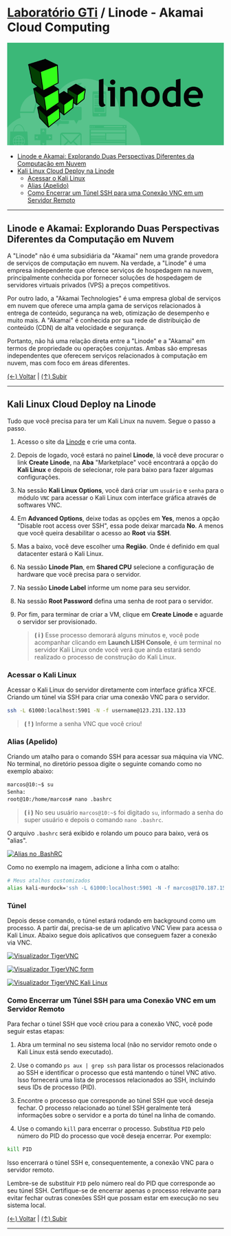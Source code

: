 # [Laboratório GTi](https://github.com/systemboys/GTi_Laboratory#laborat%C3%B3rio-gti "Laboratório GTi") / Linode - Akamai Cloud Computing

[![Linode - Akamai Cloud Computing](./images/linode.png "Linode - Akamai Cloud Computing")](http://link.com "Linode - Akamai Cloud Computing")

- [Linode e Akamai: Explorando Duas Perspectivas Diferentes da Computação em Nuvem](#linode-e-akamai-explorando-duas-perspectivas-diferentes-da-computa%C3%A7%C3%A3o-em-nuvem "Linode e Akamai: Explorando Duas Perspectivas Diferentes da Computação em Nuvem")
- [Kali Linux Cloud Deploy na Linode](#kali-linux-cloud-deploy-na-linode "Kali Linux Cloud Deploy na Linode")
   - [Acessar o Kali Linux](#acessar-o-kali-linux "Acessar o Kali Linux")
   - [Alias (Apelido)](#alias-apelido "Alias (Apelido)")
   - [Como Encerrar um Túnel SSH para uma Conexão VNC em um Servidor Remoto](#como-encerrar-um-t%C3%BAnel-ssh-para-uma-conex%C3%A3o-vnc-em-um-servidor-remoto "Como Encerrar um Túnel SSH para uma Conexão VNC em um Servidor Remoto")

---

## Linode e Akamai: Explorando Duas Perspectivas Diferentes da Computação em Nuvem

A "Linode" não é uma subsidiária da "Akamai" nem uma grande provedora de serviços de computação em nuvem. Na verdade, a "Linode" é uma empresa independente que oferece serviços de hospedagem na nuvem, principalmente conhecida por fornecer soluções de hospedagem de servidores virtuais privados (VPS) a preços competitivos.

Por outro lado, a "Akamai Technologies" é uma empresa global de serviços em nuvem que oferece uma ampla gama de serviços relacionados à entrega de conteúdo, segurança na web, otimização de desempenho e muito mais. A "Akamai" é conhecida por sua rede de distribuição de conteúdo (CDN) de alta velocidade e segurança.

Portanto, não há uma relação direta entre a "Linode" e a "Akamai" em termos de propriedade ou operações conjuntas. Ambas são empresas independentes que oferecem serviços relacionados à computação em nuvem, mas com foco em áreas diferentes.

[(&larr;) Voltar](https://github.com/systemboys/GTi_Laboratory#laborat%C3%B3rio-gti "Voltar ao Sumário") | 
[(&uarr;) Subir](#laborat%C3%B3rio-gti--linode---akamai-cloud-computing "Subir para o topo")

---

## Kali Linux Cloud Deploy na Linode

Tudo que você precisa para ter um Kali Linux na nuvem. Segue o passo a passo.

1. Acesso o site da [Linode](https://linode.com "Acesse o Linode.com") e crie uma conta.

2. Depois de logado, você estará no painel **Linode**, lá você deve procurar o link **Create Linode**, na **Aba** "Marketplace" você encontrará a opção do **Kali Linux** e depois de selecionar, role para baixo para fazer algumas configurações.

3. Na sessão **Kali Linux Options**, você dará criar um `usuário` e `senha` para o módulo `VNC` para acessar o Kali Linux com interface gráfica através de softwares VNC.

4. Em **Advanced Options**, deixe todas as opções em **Yes**, menos a opção "Disable root access over SSH", essa pode deixar marcada **No**. A menos que você queira desabilitar o acesso ao **Root** via **SSH**.

5. Mas a baixo, você deve escolher uma **Região**. Onde é definido em qual datacenter estará o Kali Linux.

6. Na sessão **Linode Plan**, em **Shared CPU** selecione a configuração de hardware que você precisa para o servidor.

7. Na sessão **Linode Label** informe um nome para seu servidor.

8. Na sessão **Root Password** defina uma senha de root para o servidor.

9. Por fim, para terminar de criar a VM, clique em **Create Linode** e aguarde o servidor ser provisionado.

   >  **( i )** Esse processo demorará alguns minutos e, você pode acompanhar clicando em **Launch LISH Console**, é um terminal no servidor Kali Linux onde você verá que ainda estará sendo realizado o processo de construção do Kali Linux.

### Acessar o Kali Linux

Acessar o Kali Linux do servidor diretamente com interface gráfica XFCE. Criando um túnel via SSH para criar uma conexão VNC para o servidor.

```bash
ssh -L 61000:localhost:5901 -N -f username@123.231.132.133
```

> **( ! )** Informe a senha VNC que você criou!

### Alias (Apelido)

Criando um atalho para o comando SSH para acessar sua máquina via VNC.
No terminal, no diretório pessoa digite o seguinte comando como no exemplo abaixo:

```bash
marcos@10:~$ su
Senha: 
root@10:/home/marcos# nano .bashrc
```

> **( i )** No seu usuário `marcos@10:~$` foi digitado `su`, informado a senha do super usuário e depois o comando `nano .bashrc`.

O arquivo `.bashrc` será exibido e rolando um pouco para baixo, verá os "alias".

[![Alias no .BashRC](https://github.com/systemboys/GTi_Laboratory/blob/main/Computa%C3%A7%C3%A3o%20em%20Nuvens/Linode%20-%20Akamai%20Cloud%20Computing/images/Alias-BashRC.png?raw=true "Alias no .BashRC")](https://github.com/systemboys/GTi_Laboratory/blob/main/Computa%C3%A7%C3%A3o%20em%20Nuvens/Linode%20-%20Akamai%20Cloud%20Computing/images/Alias-BashRC.png?raw=true "Alias no .BashRC")

Como no exemplo na imagem, adicione a linha com o atalho:

```bash
# Meus atalhos customizados
alias kali-murdock='ssh -L 61000:localhost:5901 -N -f marcos@170.187.154.205'
```

### Túnel

Depois desse comando, o túnel estará rodando em background como um processo. A partir daí, precisa-se de um aplicativo VNC View para acessa o Kali Linux. Abaixo segue dois aplicativos que conseguem fazer a conexão via VNC.

[![Visualizador TigerVNC](https://github.com/systemboys/GTi_Laboratory/blob/main/Computa%C3%A7%C3%A3o%20em%20Nuvens/Linode%20-%20Akamai%20Cloud%20Computing/images/Visualizador_TigerVNC_logo.png?raw=true "Visualizador TigerVNC")](https://github.com/systemboys/GTi_Laboratory/blob/main/Computa%C3%A7%C3%A3o%20em%20Nuvens/Linode%20-%20Akamai%20Cloud%20Computing/images/Visualizador_TigerVNC_logo.png?raw=true "Visualizador TigerVNC")

[![Visualizador TigerVNC form](https://github.com/systemboys/GTi_Laboratory/blob/main/Computa%C3%A7%C3%A3o%20em%20Nuvens/Linode%20-%20Akamai%20Cloud%20Computing/images/Visualizador_TigerVNC_form.png?raw=true "Visualizador TigerVNC form")](https://github.com/systemboys/GTi_Laboratory/blob/main/Computa%C3%A7%C3%A3o%20em%20Nuvens/Linode%20-%20Akamai%20Cloud%20Computing/images/Visualizador_TigerVNC_form.png?raw=true "Visualizador TigerVNC form")

[![Visualizador TigerVNC Kali Linux](https://github.com/systemboys/GTi_Laboratory/blob/main/Computa%C3%A7%C3%A3o%20em%20Nuvens/Linode%20-%20Akamai%20Cloud%20Computing/images/Visualizador_TigerVNC_Kali_Linux.png?raw=true "Visualizador TigerVNC Kali Linux")](https://github.com/systemboys/GTi_Laboratory/blob/main/Computa%C3%A7%C3%A3o%20em%20Nuvens/Linode%20-%20Akamai%20Cloud%20Computing/images/Visualizador_TigerVNC_Kali_Linux.png?raw=true "Visualizador TigerVNC Kali Linux")

### Como Encerrar um Túnel SSH para uma Conexão VNC em um Servidor Remoto

Para fechar o túnel SSH que você criou para a conexão VNC, você pode seguir estas etapas:

1. Abra um terminal no seu sistema local (não no servidor remoto onde o Kali Linux está sendo executado).

2. Use o comando `ps aux | grep ssh` para listar os processos relacionados ao SSH e identificar o processo que está mantendo o túnel VNC ativo. Isso fornecerá uma lista de processos relacionados ao SSH, incluindo seus IDs de processo (PID).

3. Encontre o processo que corresponde ao túnel SSH que você deseja fechar. O processo relacionado ao túnel SSH geralmente terá informações sobre o servidor e a porta do túnel na linha de comando.

4. Use o comando `kill` para encerrar o processo. Substitua `PID` pelo número do PID do processo que você deseja encerrar. Por exemplo:

```bash
kill PID
```

Isso encerrará o túnel SSH e, consequentemente, a conexão VNC para o servidor remoto.

Lembre-se de substituir `PID` pelo número real do PID que corresponde ao seu túnel SSH. Certifique-se de encerrar apenas o processo relevante para evitar fechar outras conexões SSH que possam estar em execução no seu sistema local.

[(&larr;) Voltar](https://github.com/systemboys/GTi_Laboratory#laborat%C3%B3rio-gti "Voltar ao Sumário") | 
[(&uarr;) Subir](#laborat%C3%B3rio-gti--linode---akamai-cloud-computing "Subir para o topo")

---

